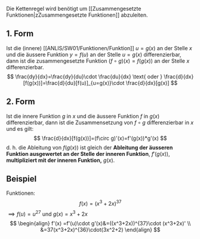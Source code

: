 Die Kettenregel wird benötigt um [[Zusammengesetzte Funktionen|zZusammengesetzte Funktionen]] abzuleiten.
## 1. Form
Ist die (innere) [[ANLIS/SW01/Funktionen/Funktion]] $u=g(x)$ an der Stelle $x$ und die äussere Funktion $y=f(u)$ an der Stelle $u=g(x)$ differenzierbar, dann ist die zusammengesetzte Funktion $(f\circ g)(x) = f(g(x))$ an der Stelle $x$ differenzierbar.
$$
\frac{dy}{dx}=\frac{dy}{du}\cdot \frac{du}{dx} \text{ oder } \frac{d}{dx}[f(g(x))]=\frac{d}{du}[f(u)]_{u=g(x)}\cdot  \frac{d}{dx}[g(x)]
$$
## 2. Form
Ist die innere Funktion $g$ in $x$ und die äussere Funktion $f$ in $g(x)$ differenzierbar, dann ist die Zusammensetzung von $f\circ g$ differenzierbar in $x$ und es gilt:
$$
\frac{d}{dx}[f(g(x))]=(f\circ g)'(x)=f'(g(x))*g'(x)
$$
d. h. die Ableitung von $f(g(x))$ ist gleich der **Ableitung der äusseren Funktion ausgewertet an der Stelle der inneren Funktion**, $f'(g(x))$, **multipliziert mit der inneren Funktion,** $g(x)$.


## Beispiel
Funktionen:
$$
f(x) = (x^3+2x)^{37}
$$
$\implies f(u) = u^27$ und $g(x)=x^3+2x$
$$
\begin{align}
f'(x) =f'(u)\cdot g'(x)&=((x^3+2x))^{37}\cdot (x^3+2x)' \\
&=37(x^3+2x)^{36}\cdot(3x^2+2)
\end{align}
$$
